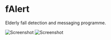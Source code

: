 # fAlert
Elderly fall detection and messaging programme.

![Screenshot](/Screenshot_20181106-181042.png?raw=true)   ![Screenshot](/Screenshot_20181106-181319.png)